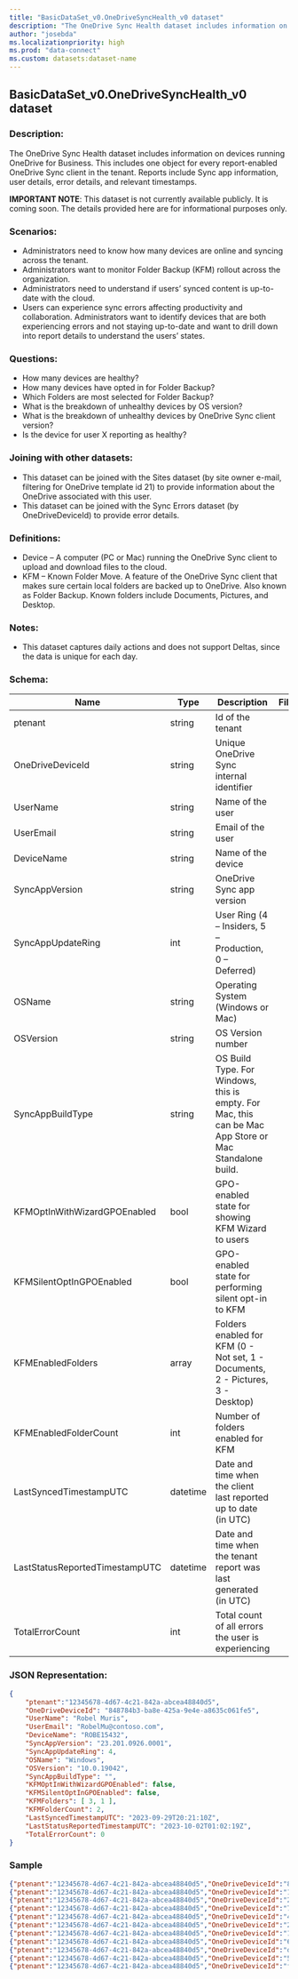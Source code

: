 ```yaml
---
title: "BasicDataSet_v0.OneDriveSyncHealth_v0 dataset"
description: "The OneDrive Sync Health dataset includes information on devices running OneDrive for Business"
author: "josebda"
ms.localizationpriority: high
ms.prod: "data-connect"
ms.custom: datasets:dataset-name
---
```


## BasicDataSet_v0.OneDriveSyncHealth_v0 dataset

### Description: 

The OneDrive Sync Health dataset includes information on devices running OneDrive for Business. This includes one object for every report-enabled OneDrive Sync client in the tenant. Reports include Sync app information, user details, error details, and relevant timestamps.

**IMPORTANT NOTE**: This dataset is not currently available publicly. It is coming soon.  The details provided here are for informational purposes only.

### Scenarios:

- Administrators need to know how many devices are online and syncing across the tenant.
- Administrators want to monitor Folder Backup (KFM) rollout across the organization.
- Administrators need to understand if users’ synced content is up-to-date with the cloud.
- Users can experience sync errors affecting productivity and collaboration. Administrators want to identify devices that are both experiencing errors and not staying up-to-date and want to drill down into report details to understand the users’ states.

### Questions:

- How many devices are healthy?
- How many devices have opted in for Folder Backup?
- Which Folders are most selected for Folder Backup?
- What is the breakdown of unhealthy devices by OS version?
- What is the breakdown of unhealthy devices by OneDrive Sync client version?
- Is the device for user X reporting as healthy?

### Joining with other datasets:

 - This dataset can be joined with the Sites dataset (by site owner e-mail, filtering for OneDrive template id 21) to provide information about the OneDrive associated with this user.
 - This dataset can be joined with the Sync Errors dataset (by OneDriveDeviceId) to provide error details.

### Definitions:

- Device – A computer (PC or Mac) running the OneDrive Sync client to upload and download files to the cloud.
- KFM – Known Folder Move. A feature of the OneDrive Sync client that makes sure certain local folders are backed up to OneDrive. Also known as Folder Backup. Known folders include Documents, Pictures, and Desktop.

### Notes:

- This dataset captures daily actions and does not support Deltas, since the data is unique for each day.

### Schema:

| **Name** | **Type** | **Description** | **FilterOptions** | **IsDateFilter** |
|-|-|-|:-:|:-:|
| ptenant | string | Id of the tenant | No | False |
| OneDriveDeviceId | string | Unique OneDrive Sync internal identifier | No | False |
| UserName | string | Name of the user | No | False |
| UserEmail | string | Email of the user | No | False |
| DeviceName | string | Name of the device | No | False |
| SyncAppVersion | string | OneDrive Sync app version | No | False |
| SyncAppUpdateRing | int | User Ring (4 – Insiders, 5 – Production, 0 – Deferred) | No | False |
| OSName | string | Operating System (Windows or Mac) | No | False |
| OSVersion | string | OS Version number | No | False |
| SyncAppBuildType | string | OS Build Type. For Windows, this is empty. For Mac, this can be Mac App Store or Mac Standalone build. | No | False |
| KFMOptInWithWizardGPOEnabled | bool | GPO-enabled state for showing KFM Wizard to users | No | False |
| KFMSilentOptInGPOEnabled | bool | GPO-enabled state for performing silent opt-in to KFM | No | False |
| KFMEnabledFolders | array | Folders enabled for KFM (0 - Not set, 1 - Documents, 2 - Pictures, 3 - Desktop) | No | False |
| KFMEnabledFolderCount | int | Number of folders enabled for KFM | No | False |
| LastSyncedTimestampUTC | datetime | Date and time when the client last reported up to date (in UTC) | No | False |
| LastStatusReportedTimestampUTC | datetime | Date and time when the tenant report was last generated (in UTC) | No | False |
| TotalErrorCount | int | Total count of all errors the user is experiencing | No | False |


### JSON Representation:

```json
{
    "ptenant":"12345678-4d67-4c21-842a-abcea48840d5",
    "OneDriveDeviceId": "848784b3-ba8e-425a-9e4e-a8635c061fe5",
    "UserName": "Robel Muris",
    "UserEmail": "RobelMu@contoso.com",
    "DeviceName": "ROBE15432",
    "SyncAppVersion": "23.201.0926.0001",
    "SyncAppUpdateRing": 4,
    "OSName": "Windows",
    "OSVersion": "10.0.19042",
    "SyncAppBuildType": "",
    "KFMOptInWithWizardGPOEnabled": false,
    "KFMSilentOptInGPOEnabled": false,
    "KFMFolders": [ 3, 1 ],
    "KFMFolderCount": 2,
    "LastSyncedTimestampUTC": "2023-09-29T20:21:10Z",
    "LastStatusReportedTimestampUTC": "2023-10-02T01:02:19Z",
    "TotalErrorCount": 0
}

```

### Sample

```json
{"ptenant":"12345678-4d67-4c21-842a-abcea48840d5","OneDriveDeviceId":"848784b3-ba8e-425a-9e4e-a8635c061fe5","UserName":"Robel Muris","UserEmail":"RobelMu@contoso.com","DeviceName":"ROBE15432","SyncAppVersion":"23.201.0926.0001","SyncAppUpdateRing":4,"OSName":"Windows","OSVersion":"10.0.19042","SyncAppBuildType":"","KFMOptInWithWizardGPOEnabled":false,"KFMSilentOptInGPOEnabled":false,"KFMFolders":[3,1],"KFMFolderCount":2,"LastSyncedTimestampUTC":"2023-09-29T20:21:10Z","LastStatusReportedTimestampUTC ":"2023-10-02T01:02:19Z","TotalErrorCount":0}
{"ptenant":"12345678-4d67-4c21-842a-abcea48840d5","OneDriveDeviceId":"12df4e4c-17a6-4046-a6dd-7b226bdbbac1","UserName":"Claudia Bergqvist","UserEmail":"ClaudBe@contoso.com","DeviceName":"CLAU136780","SyncAppVersion":"23.199.0924.0001","SyncAppUpdateRing":5,"OSName":"Windows","OSVersion":"10.0.19042","SyncAppBuildType":"","KFMState":24,"KFMOptInWithWizardGPOEnabled":false,"KFMSilentOptInGPOEnabled":false,"KFMFolders":[3,1],"KFMFolderCount":2,"LastSyncedTimestampUTC":"2023-09-30T05:08:45Z","LastStatusReportedTimestampUTC ":"2023-10-02T00:26:37Z","TotalErrorCount":0}
{"ptenant":"12345678-4d67-4c21-842a-abcea48840d5","OneDriveDeviceId":"2d192a53-7bbd-481c-af39-e28a619a082b","UserName":"Payton Young","UserEmail":"PaytoYo@contoso.com","DeviceName":"PAYT299476","SyncAppVersion":"23.201.0926.0001","SyncAppUpdateRing":4,"OSName":"Windows","OSVersion":"10.0.19042","SyncAppBuildType":"","KFMState":8,"KFMOptInWithWizardGPOEnabled":false,"KFMSilentOptInGPOEnabled":false,"KFMFolders":[3],"KFMFolderCount":1,"LastSyncedTimestampUTC":"2023-09-28T08:04:14Z","LastStatusReportedTimestampUTC ":"2023-10-02T13:13:40Z","TotalErrorCount":0}
{"ptenant":"12345678-4d67-4c21-842a-abcea48840d5","OneDriveDeviceId":"7b805f02-3adc-4e9f-a66a-96a4b30e3654","UserName":"Zachary O'Sullivan","UserEmail":"ZachaO@contoso.com","DeviceName":"ZACH338329","SyncAppVersion":"23.199.0924.0001","SyncAppUpdateRing":5,"OSName":"Windows","OSVersion":"10.0.19042","SyncAppBuildType":"","KFMState":0,"KFMOptInWithWizardGPOEnabled":false,"KFMSilentOptInGPOEnabled":false,"KFMFolders":[],"KFMFolderCount":0,"LastSyncedTimestampUTC":"2023-09-27T02:12:50Z","LastStatusReportedTimestampUTC ":"2023-10-03T11:00:43Z","TotalErrorCount":1}
{"ptenant":"12345678-4d67-4c21-842a-abcea48840d5","OneDriveDeviceId":"4725b0f1-b70c-4f2e-bdc6-9f653d4abe10","UserName":"Otto Lynge","UserEmail":"OttoLy@contoso.com","DeviceName":"OTTO318996","SyncAppVersion":"23.199.0924.0001","SyncAppUpdateRing":5,"OSName":"Windows","OSVersion":"10.0.19042","SyncAppBuildType":"","KFMState":0,"KFMOptInWithWizardGPOEnabled":false,"KFMSilentOptInGPOEnabled":false,"KFMFolders":[],"KFMFolderCount":0,"LastSyncedTimestampUTC":"2023-09-26T23:16:42Z","LastStatusReportedTimestampUTC ":"2023-10-03T13:43:36Z","TotalErrorCount":1}
{"ptenant":"12345678-4d67-4c21-842a-abcea48840d5","OneDriveDeviceId":"26cbc593-eb53-4c5b-8ea8-dec7d8b68e67","UserName":"Dominik Schmitt","UserEmail":"DominSc@contoso.com","DeviceName":"DOMI143272","SyncAppVersion":"23.201.0926.0001","SyncAppUpdateRing":4,"OSName":"Windows","OSVersion":"10.0.19042","SyncAppBuildType":"","KFMState":16,"KFMOptInWithWizardGPOEnabled":false,"KFMSilentOptInGPOEnabled":false,"KFMFolders":[1],"KFMFolderCount":1,"LastSyncedTimestampUTC":"2023-09-29T02:12:42Z","LastStatusReportedTimestampUTC ":"2023-10-02T05:10:28Z","TotalErrorCount":0}
{"ptenant":"12345678-4d67-4c21-842a-abcea48840d5","OneDriveDeviceId":"1d9d127a-f8d7-4540-91d9-e3186832ce42","UserName":"Sanna Nykanen","UserEmail":"SannaNy@contoso.com","DeviceName":"SANN58934","SyncAppVersion":"23.199.0924.0001","SyncAppUpdateRing":5,"OSName":"Windows","OSVersion":"10.0.19042","SyncAppBuildType":"","KFMState":24,"KFMOptInWithWizardGPOEnabled":false,"KFMSilentOptInGPOEnabled":false,"KFMFolders":[3,1],"KFMFolderCount":2,"LastSyncedTimestampUTC":"2023-09-30T05:08:45Z","LastStatusReportedTimestampUTC ":"2023-10-02T00:26:37Z","TotalErrorCount":0}
{"ptenant":"12345678-4d67-4c21-842a-abcea48840d5","OneDriveDeviceId":"68e0c452-2ca1-42c5-9773-a43846550af0","UserName":"Jill Barker","UserEmail":"JillBa@contoso.com","DeviceName":"JILL450396","SyncAppVersion":"23.201.0926.0001","SyncAppUpdateRing":4,"OSName":"Mac","OSVersion":"11.6.1","SyncAppBuildType":"Standalone","KFMState":1,"KFMOptInWithWizardGPOEnabled":false,"KFMSilentOptInGPOEnabled":false,"KFMFolders":[],"KFMFolderCount":0,"LastSyncedTimestampUTC":"2023-10-03T00:01:43Z","LastStatusReportedTimestampUTC ":"2023-10-03T02:02:44Z","TotalErrorCount":0}
{"ptenant":"12345678-4d67-4c21-842a-abcea48840d5","OneDriveDeviceId":"d09c1417-8c05-4b1f-9915-418ce84d7cd4","UserName":"Hugh Wallace","UserEmail":"HughWa@contoso.com","DeviceName":"HUGH534901","SyncAppVersion":"23.201.0926.0001","SyncAppUpdateRing":4,"OSName":"Mac","OSVersion":"11.6.1","SyncAppBuildType":"Standalone","KFMState":1,"KFMOptInWithWizardGPOEnabled":false,"KFMSilentOptInGPOEnabled":false,"KFMFolders":[],"KFMFolderCount":0,"LastSyncedTimestampUTC":"2023-10-01T11:44:46Z","LastStatusReportedTimestampUTC ":"2023-10-02T05:32:56Z","TotalErrorCount":0}
{"ptenant":"12345678-4d67-4c21-842a-abcea48840d5","OneDriveDeviceId":"59f4c131-fa4b-45d0-abc2-c82adceba101","UserName":"Laura Harper","UserEmail":"LauraHa@contoso.com","DeviceName":"LAUR758444","SyncAppVersion":"23.201.0926.0001","SyncAppUpdateRing":4,"OSName":"Windows","OSVersion":"10.0.19042","SyncAppBuildType":"","KFMState":16,"KFMOptInWithWizardGPOEnabled":false,"KFMSilentOptInGPOEnabled":false,"KFMFolders":[1],"KFMFolderCount":1,"LastSyncedTimestampUTC":"2023-09-28T21:05:49Z","LastStatusReportedTimestampUTC ":"2023-10-02T07:02:55Z","TotalErrorCount":0}
{"ptenant":"12345678-4d67-4c21-842a-abcea48840d5","OneDriveDeviceId":"fcc28d16-53a9-43a9-93f2-2aa9b98436aa","UserName":"Sylvia Challinor","UserEmail":"SylviCh@contoso.com","DeviceName":"SYLV534421","SyncAppVersion":"23.199.0924.0001","SyncAppUpdateRing":5,"OSName":"Windows","OSVersion":"10.0.19042","SyncAppBuildType":"","KFMState":24,"KFMOptInWithWizardGPOEnabled":false,"KFMSilentOptInGPOEnabled":false,"KFMFolders":[3,1],"KFMFolderCount":2,"LastSyncedTimestampUTC":"2023-09-29T12:18:10Z","LastStatusReportedTimestampUTC ":"2023-10-02T02:23:26Z","TotalErrorCount":0}
```
